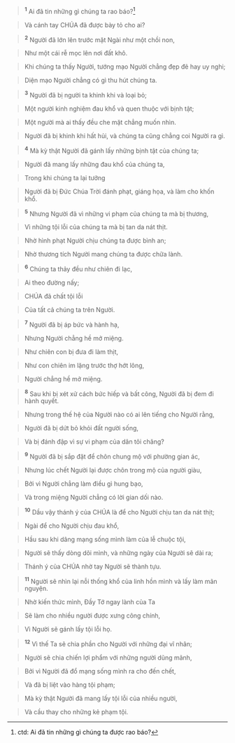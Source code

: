 
> <sup><b>1</b></sup> Ai đã tin những gì chúng ta rao báo?[^1]
>


> Và cánh tay CHÚA đã được bày tỏ cho ai?
>


> <sup><b>2</b></sup> Người đã lớn lên trước mặt Ngài như một chồi non,
>


> Như một cái rễ mọc lên nơi đất khô.
>


> Khi chúng ta thấy Người, tướng mạo Người chẳng đẹp đẽ hay uy nghi;
>


> Diện mạo Người chẳng có gì thu hút chúng ta.
>


> <sup><b>3</b></sup> Người đã bị người ta khinh khi và loại bỏ;
>


> Một người kinh nghiệm đau khổ và quen thuộc với bịnh tật;
>


> Một người mà ai thấy đều che mặt chẳng muốn nhìn.
>


> Người đã bị khinh khi hất hủi, và chúng ta cũng chẳng coi Người ra gì.
>


> <sup><b>4</b></sup> Mà kỳ thật Người đã gánh lấy những bịnh tật của chúng ta;
>


> Người đã mang lấy những đau khổ của chúng ta,
>


> Trong khi chúng ta lại tưởng
>


> Người đã bị Đức Chúa Trời đánh phạt, giáng họa, và làm cho khốn khổ.
>


> <sup><b>5</b></sup> Nhưng Người đã vì những vi phạm của chúng ta mà bị thương,
>


> Vì những tội lỗi của chúng ta mà bị tan da nát thịt.
>


> Nhờ hình phạt Người chịu chúng ta được bình an;
>


> Nhờ thương tích Người mang chúng ta được chữa lành.
>


> <sup><b>6</b></sup> Chúng ta thảy đều như chiên đi lạc,
>


> Ai theo đường nấy;
>


> CHÚA đã chất tội lỗi
>


> Của tất cả chúng ta trên Người.
>


> <sup><b>7</b></sup> Người đã bị áp bức và hành hạ,
>


> Nhưng Người chẳng hề mở miệng.
>


> Như chiên con bị đưa đi làm thịt,
>


> Như con chiên im lặng trước thợ hớt lông,
>


> Người chẳng hề mở miệng.
>


> <sup><b>8</b></sup> Sau khi bị xét xử cách bức hiếp và bất công, Người đã bị đem đi hành quyết.
>


> Nhưng trong thế hệ của Người nào có ai lên tiếng cho Người rằng,
>


> Người đã bị dứt bỏ khỏi đất người sống,
>


> Và bị đánh đập vì sự vi phạm của dân tôi chăng?
>


> <sup><b>9</b></sup> Người đã bị sắp đặt để chôn chung mộ với phường gian ác,
>


> Nhưng lúc chết Người lại được chôn trong mộ của người giàu,
>


> Bởi vì Người chẳng làm điều gì hung bạo,
>


> Và trong miệng Người chẳng có lời gian dối nào.
>


> <sup><b>10</b></sup> Dầu vậy thánh ý của CHÚA là để cho Người chịu tan da nát thịt;
>


> Ngài để cho Người chịu đau khổ,
>


> Hầu sau khi dâng mạng sống mình làm của lễ chuộc tội,
>


> Người sẽ thấy dòng dõi mình, và những ngày của Người sẽ dài ra;
>


> Thánh ý của CHÚA nhờ tay Người sẽ thành tựu.
>


> <sup><b>11</b></sup> Người sẽ nhìn lại nỗi thống khổ của linh hồn mình và lấy làm mãn nguyện.
>


> Nhờ kiến thức mình, Đầy Tớ ngay lành của Ta
>


> Sẽ làm cho nhiều người được xưng công chính,
>


> Vì Người sẽ gánh lấy tội lỗi họ.
>


> <sup><b>12</b></sup> Vì thế Ta sẽ chia phần cho Người với những đại vĩ nhân;
>


> Người sẽ chia chiến lợi phẩm với những người dũng mãnh,
>


> Bởi vì Người đã đổ mạng sống mình ra cho đến chết,
>


> Và đã bị liệt vào hàng tội phạm;
>


> Mà kỳ thật Người đã mang lấy tội lỗi của nhiều người,
>


> Và cầu thay cho những kẻ phạm tội.
>

[^1]: ctd: Ai đã tin những gì chúng ta được rao báo?
